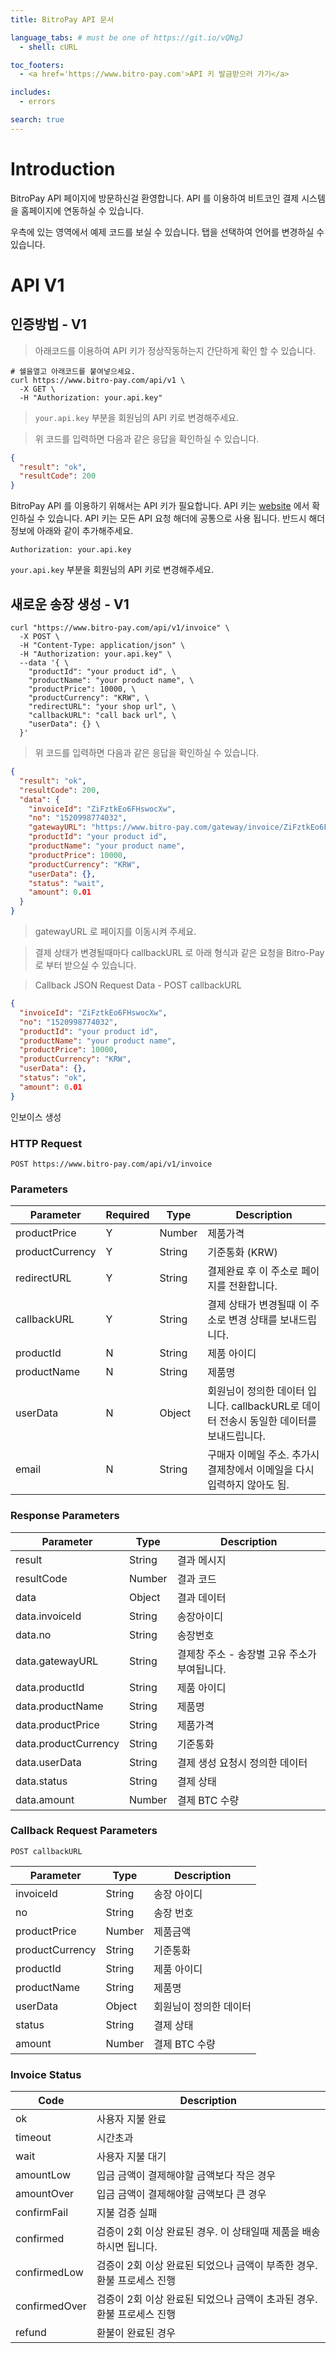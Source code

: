 ```yaml
---
title: BitroPay API 문서

language_tabs: # must be one of https://git.io/vQNgJ
  - shell: cURL

toc_footers:
  - <a href='https://www.bitro-pay.com'>API 키 발금받으러 가기</a>

includes:
  - errors

search: true
---
```


# Introduction

BitroPay API 페이지에 방문하신걸 환영합니다. API 를 이용하여 비트코인 결제 시스템을 홈페이지에 연동하실 수 있습니다. 

우측에 있는 영역에서 예제 코드를 보실 수 있습니다. 탭을 선택하여 언어를 변경하실 수 있습니다.

# API V1

## 인증방법 - V1

> 아래코드를 이용하여 API 키가 정상작동하는지 간단하게 확인 할 수 있습니다.

```shell
# 쉘을열고 아래코드를 붙여넣으세요.
curl https://www.bitro-pay.com/api/v1 \
  -X GET \
  -H "Authorization: your.api.key"
```

> `your.api.key` 부분을 회원님의 API 키로 변경해주세요.

> 위 코드를 입력하면 다음과 같은 응답을 확인하실 수 있습니다.

```json
{
  "result": "ok",
  "resultCode": 200
}
```

BitroPay API 를 이용하기 위해서는 API 키가 필요합니다.
API 키는 [website](https://www.bitro-pay.com/merchant/setting) 에서 확인하실 수 있습니다.
API 키는 모든 API 요청 해더에 공통으로 사용 됩니다. 반드시 해더정보에 아래와 같이 추가해주세요.

`Authorization: your.api.key`

<aside class="notice">
<code>your.api.key</code> 부분을 회원님의 API 키로 변경해주세요.
</aside>

## 새로운 송장 생성 - V1
```shell
curl "https://www.bitro-pay.com/api/v1/invoice" \
  -X POST \
  -H "Content-Type: application/json" \
  -H "Authorization: your.api.key" \
  --data '{ \
    "productId": "your product id", \ 
    "productName": "your product name", \ 
    "productPrice": 10000, \
    "productCurrency": "KRW", \
    "redirectURL": "your shop url", \
    "callbackURL": "call back url", \
    "userData": {} \
  }'
```

> 위 코드를 입력하면 다음과 같은 응답을 확인하실 수 있습니다.

```json
{
  "result": "ok",
  "resultCode": 200,
  "data": {
    "invoiceId": "ZiFztkEo6FHswocXw",
    "no": "1520998774032",
    "gatewayURL": "https://www.bitro-pay.com/gateway/invoice/ZiFztkEo6FHswocXw",
    "productId": "your product id",
    "productName": "your product name",
    "productPrice": 10000,
    "productCurrency": "KRW",
    "userData": {},
    "status": "wait",
    "amount": 0.01
  }
}
```

> gatewayURL 로 페이지를 이동시켜 주세요.

> 결제 상태가 변경될때마다 callbackURL 로 아래 형식과 같은 요청을 Bitro-Pay로 부터 받으실 수 있습니다.

> Callback JSON Request Data - POST callbackURL

```json
{
  "invoiceId": "ZiFztkEo6FHswocXw",
  "no": "1520998774032",
  "productId": "your product id",
  "productName": "your product name",
  "productPrice": 10000,
  "productCurrency": "KRW",
  "userData": {},
  "status": "ok",
  "amount": 0.01
}
```

인보이스 생성

### HTTP Request

`POST https://www.bitro-pay.com/api/v1/invoice`

### Parameters

Parameter | Required | Type | Description
--------- | -------- | ---- | -----------
productPrice | Y | Number | 제품가격
productCurrency | Y | String | 기준통화 (KRW)
redirectURL | Y | String | 결제완료 후 이 주소로 페이지를 전환합니다.
callbackURL | Y | String | 결제 상태가 변경될때 이 주소로 변경 상태를 보내드립니다.
productId | N | String | 제품 아이디
productName | N | String | 제품명
userData | N | Object | 회원님이 정의한 데이터 입니다. callbackURL로 데이터 전송시 동일한 데이터를 보내드립니다.
email | N | String | 구매자 이메일 주소. 추가시 결제창에서 이메일을 다시 입력하지 않아도 됨.

### Response Parameters

Parameter | Type | Description
--------- | ---- | -----------
result | String | 결과 메시지
resultCode | Number | 결과 코드
data | Object | 결과 데이터
data.invoiceId | String | 송장아이디
data.no | String | 송장번호
data.gatewayURL | String | 결제창 주소 - 송장별 고유 주소가 부여됩니다.
data.productId | String | 제품 아이디
data.productName | String | 제품명
data.productPrice | String | 제품가격
data.productCurrency | String | 기준통화
data.userData | String | 결제 생성 요청시 정의한 데이터
data.status | String | 결제 상태
data.amount | Number | 결제 BTC 수량

### Callback Request Parameters
`POST callbackURL`

Parameter | Type | Description
--------- | ---- | -----------
invoiceId | String | 송장 아이디
no | String | 송장 번호
productPrice | Number | 제품금액
productCurrency | String | 기준통화
productId | String | 제품 아이디
productName | String | 제품명
userData | Object | 회원님이 정의한 데이터
status | String | 결제 상태
amount | Number | 결제 BTC 수량

### Invoice Status

Code | Description
---- | -----------
ok | 사용자 지불 완료
timeout | 시간초과
wait | 사용자 지불 대기
amountLow | 입금 금액이 결제해야할 금액보다 작은 경우
amountOver | 입금 금액이 결제해야할 금액보다 큰 경우
confirmFail | 지불 검증 실패
confirmed | 검증이 2회 이상 완료된 경우. 이 상태일때 제품을 배송하시면 됩니다.
confirmedLow | 검증이 2회 이상 완료된 되었으나 금액이 부족한 경우. 환불 프로세스 진행
confirmedOver | 검증이 2회 이상 완료된 되었으나 금액이 초과된 경우. 환불 프로세스 진행
refund | 환불이 완료된 경우
